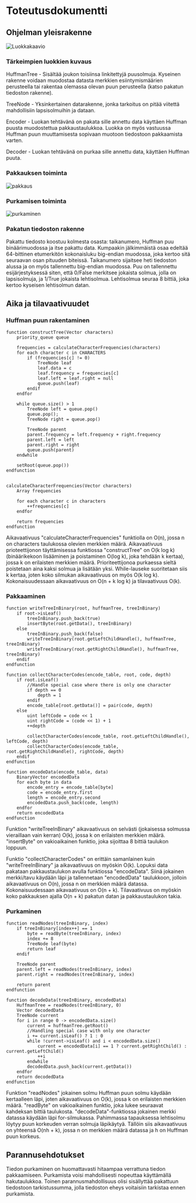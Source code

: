 # Toteutusdokumentti

## Ohjelman yleisrakenne

![Luokkakaavio](kuvat/luokkakaavio.png)

### Tärkeimpien luokkien kuvaus

HuffmanTree - Sisältää joukon toisiinsa linkitettyjä puusolmuja. Kyseinen rakenne voidaan muodostaa datasta merkkien esiintymismäärien perusteella tai rakentaa olemassa olevan puun perusteella (katso pakatun tiedoston rakenne).

TreeNode - Yksinkertainen datarakenne, jonka tarkoitus on pitää viitettä mahdollisiin lapsisolmuihin ja dataan.

Encoder - Luokan tehtävänä on pakata sille annettu data käyttäen Huffman puusta muodostettua pakkaustaulukkoa. Luokka on myös vastuussa Huffman puun muuttamisesta sopivaan muotoon tiedostoon pakkaamista varten.

Decoder - Luokan tehtävänä on purkaa sille annettu data, käyttäen Huffman puuta.

### Pakkauksen toiminta

![pakkaus](kuvat/Pakkaus.png)

### Purkamisen toiminta

![purkaminen](kuvat/Purkaminen.png)

### Pakatun tiedoston rakenne

Pakattu tiedosto koostuu kolmesta osasta: taikanumero, Huffman puu binäärimuodossa ja itse pakattu data. Kumpaakin jälkimmäistä osaa edeltää 64-bittinen etumerkitön kokonaisluku big-endian muodossa, joka kertoo sitä seuraavan osan pituuden biteissä. Taikanumero sijaitsee heti tiedoston alussa ja on myös tallennettu big-endian muodossa. Puu on tallennettu esijärjestyksessä siten, että 0/False merkitsee jokaista solmua, jolla on lapsisolmuja, ja 1/True jokaista lehtisolmua. Lehtisolmua seuraa 8 bittiä, joka kertoo kyseisen lehtisolmun datan.

## Aika ja tilavaativuudet

### Huffman puun rakentaminen

```
function constructTree(Vector characters)
    priority_queue queue

    frequencies = calculateCharacterFrequencies(characters)
    for each character c in CHARACTERS
        if (frequencies[c] != 0)
            TreeNode leaf
            leaf.data = c
            leaf.frequency = frequencies[c]
            leaf.left = leaf.right = null
            queue.push(leaf)
        endif
    endfor

    while queue.size() > 1
        TreeNode left = queue.pop()
        queue.pop();
        TreeNode right = queue.pop()

        TreeNode parent
        parent.frequency = left.frequency + right.frequency
        parent.left = left
        parent.right = right
        queue.push(parent)
    endwhile

    setRoot(queue.pop())
endfunction


calculateCharacterFrequencies(Vector characters)
    Array frequencies

    for each character c in characters
        ++frequencies[c]
    endfor

    return frequencies
endfunction
```
Aikavaativuus "calculateCharacterFrequencies" funktiolla on O(n), jossa n on characters taulukossa olevien merkkien määrä. Aikavaativuus prioteettijonon täyttämisessa funktiossa "constructTree" on O(k log k) (binäärikekoon lisääminen ja poistaminen O(log k), joka tehdään k kertaa), jossa k on erilaisten merkkien määrä. Prioriteettijonoa purkaessa sieltä poistetaan aina kaksi solmua ja lisätään yksi. While-lauseke suoritetaan siis k kertaa, joten koko silmukan aikavaativuus on myös O(k log k). Kokonaisuudessaan aikavaativuus on O(n + k log k) ja tilavaativuus O(k).

### Pakkaaminen

```
function writeTreeInBinary(root, huffmanTree, treeInBinary)
    if root->isLeaf()
        treeInBinary.push_back(true)
        insertByte(root.getData(), treeInBinary)
    else
        treeInBinary.push_back(false)
        writeTreeInBinary(root.getLeftChildHandle(), huffmanTree, treeInBinary)
        writeTreeInBinary(root.getRightChildHandle(), huffmanTree, treeInBinary)
    endif
endfunction

function collectCharacterCodes(encode_table, root, code, depth)
    if root.isLeaf()
        //Handle special case where there is only one character
        if depth == 0
            depth = 1
        endif
        encode_table[root.getData()] = pair(code, depth)
    else
        uint leftCode = code << 1
        uint rightCode = (code << 1) + 1
        ++depth

        collectCharacterCodes(encode_table, root.getLeftChildHandle(), leftCode, depth)
        collectCharacterCodes(encode_table, root.getRightChildHandle(), rightCode, depth)
    endif
endfunction

function encodeData(encode_table, data)
    BinaryVector encodedData
    for each byte in data
        encode_entry = encode_table[byte]
        code = encode_entry.first
        length = encode_entry.second
        encodedData.push_back(code, length)
    endfor
    return encodedData
endfunction
```
Funktion "writeTreeInBinary" aikavaativuus on selvästi (jokaisessa solmussa vieraillaan vain kerran) O(k), jossa k on erilaisten merkkien määrä. "insertByte" on vakioaikainen funktio, joka sijoittaa 8 bittiä taulukon loppuun.

Funktio "collectCharacterCodes" on erittäin samanlainen kuin "writeTreeInBinary" ja aikavaativuus on myöskin O(k). Lopuksi data pakataan pakkaustaulukon avulla funktiossa "encodeData". Siinä jokainen merkki/tavu käydään läpi ja tallennetaan "encodedData" taulukkoon, jolloin aikavaativuus on O(n), jossa n on merkkien määrä datassa. Kokonaisuudessaan aikavaativuus on O(n + k). Tilavaativuus on myöskin koko pakkauksen ajalla O(n + k) pakatun datan ja pakkaustaulukon takia.

### Purkaminen

```
function readNodes(treeInBinary, index)
    if treeInBinary[index++] == 1
        byte = readByte(treeInBinary, index)
        index += 8
        TreeNode leaf(byte)
        return leaf
    endif

    TreeNode parent
    parent.left = readNodes(treeInBinary, index)
    parent.right = readNodes(treeInBinary, index)

    return parent
endfunction

function decodeData(treeInBinary, encodedData)
    HuffmanTree = readNodes(treeInBinary, 0)
    Vector decodedData
    TreeNode current
    for i in range 0 -> encodedData.size()
        current = huffmanTree.getRoot()
        //Handling special case with only one character
        i += current.isLeaf() ? 1 : 0
        while !current->isLeaf() and i < encodedData.size()
            current = encodedData[i] == 1 ? current.getRightChild() : current.getLeftChild()
            ++i
        endwhile
        decodedData.push_back(current.getData())
    endfor
    return decodedData
endfunction
```
Funktion "readNodes" jokainen solmu Huffman puun solmu käydään kertaalleen läpi, joten aikavaativuus on O(k), jossa k on erilaisten merkkien määrä. "readByte" on vakioaikainen funktio, joka lukee seuraavat kahdeksan bittiä taulukosta. "decodeData"-funktiossa jokainen merkki datassa käydään läpi for-silmukassa. Pahimmassa tapauksessa lehtisolmu löytyy puun korkeuden verran solmuja läpikäytyä. Tällöin siis aikavaativuus on yhteensä O(nh + k), jossa n on merkkien määrä datassa ja h on Huffman puun korkeus.

## Parannusehdotukset

Tiedon purkaminen on huomattavasti hitaampaa verrattuna tiedon pakkaamiseen. Purkamista voisi mahdollisesti nopeuttaa käyttämällä hakutaulukkoa. Toinen parannusmahdollisuus olisi sisällyttää pakattuun tiedostoon tarkistussumma, jolla tiedoston eheys voitaisiin tarkistaa ennen purkamista.

